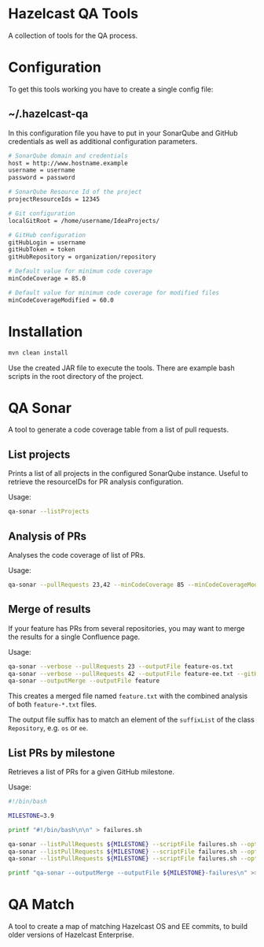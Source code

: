Hazelcast QA Tools
==================

A collection of tools for the QA process.

# Configuration

To get this tools working you have to create a single config file:

## ~/.hazelcast-qa

In this configuration file you have to put in your SonarQube and GitHub credentials as well as additional configuration parameters.

```bash
# SonarQube domain and credentials
host = http://www.hostname.example
username = username
password = password

# SonarQube Resource Id of the project
projectResourceIds = 12345

# Git configuration
localGitRoot = /home/username/IdeaProjects/

# GitHub configuration
gitHubLogin = username
gitHubToken = token
gitHubRepository = organization/repository

# Default value for minimum code coverage
minCodeCoverage = 85.0

# Default value for minimum code coverage for modified files
minCodeCoverageModified = 60.0
```

# Installation

```bash
mvn clean install
```

Use the created JAR file to execute the tools.
There are example bash scripts in the root directory of the project.

# QA Sonar

A tool to generate a code coverage table from a list of pull requests.

## List projects

Prints a list of all projects in the configured SonarQube instance.
Useful to retrieve the resourceIDs for PR analysis configuration.

Usage:
```bash
qa-sonar --listProjects
```

## Analysis of PRs

Analyses the code coverage of list of PRs.

Usage:
```bash
qa-sonar --pullRequests 23,42 --minCodeCoverage 85 --minCodeCoverageModified 60 --outputFile code-coverage.txt
```

## Merge of results

If your feature has PRs from several repositories, you may want to merge the results for a single Confluence page.

Usage:
```bash
qa-sonar --verbose --pullRequests 23 --outputFile feature-os.txt
qa-sonar --verbose --pullRequests 42 --outputFile feature-ee.txt --gitHubRepository hazelcast/hazelcast-enterprise
qa-sonar --outputMerge --outputFile feature
```
This creates a merged file named `feature.txt` with the combined analysis of both `feature-*.txt` files.

The output file suffix has to match an element of the `suffixList` of the class `Repository`, e.g. `os` or `ee`.

## List PRs by milestone

Retrieves a list of PRs for a given GitHub milestone.

Usage:
```bash
#!/bin/bash

MILESTONE=3.9

printf "#!/bin/bash\n\n" > failures.sh

qa-sonar --listPullRequests ${MILESTONE} --scriptFile failures.sh --optionalParameters "--verbose --printFailsOnly --minThresholdModified 10" --outputFile ${MILESTONE}-failures-os.txt
qa-sonar --listPullRequests ${MILESTONE} --scriptFile failures.sh --optionalParameters "--verbose --printFailsOnly --minThresholdModified 10" --outputFile ${MILESTONE}-failures-ee.txt --gitHubRepository hazelcast/hazelcast-enterprise
qa-sonar --listPullRequests ${MILESTONE} --scriptFile failures.sh --optionalParameters "--verbose --printFailsOnly --minThresholdModified 10" --outputFile ${MILESTONE}-failures-mc.txt --gitHubRepository hazelcast/management-center

printf "qa-sonar --outputMerge --outputFile ${MILESTONE}-failures\n" >> failures.sh
```

# QA Match

A tool to create a map of matching Hazelcast OS and EE commits, to build older versions of Hazelcast Enterprise.
